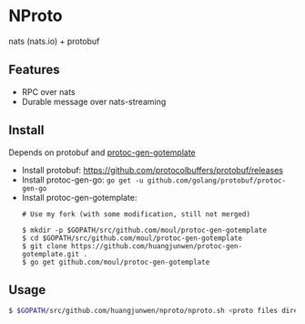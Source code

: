 # NProto

nats (nats.io) + protobuf

## Features

- RPC over nats
- Durable message over nats-streaming

## Install

Depends on protobuf and [protoc-gen-gotemplate](https://github.com/moul/protoc-gen-gotemplate)

- Install protobuf: https://github.com/protocolbuffers/protobuf/releases
- Install protoc-gen-go: `go get -u github.com/golang/protobuf/protoc-gen-go`
- Install protoc-gen-gotemplate:
  ```
  # Use my fork (with some modification, still not merged)

  $ mkdir -p $GOPATH/src/github.com/moul/protoc-gen-gotemplate
  $ cd $GOPATH/src/github.com/moul/protoc-gen-gotemplate
  $ git clone https://github.com/huangjunwen/protoc-gen-gotemplate.git .
  $ go get github.com/moul/protoc-gen-gotemplate
  ```

## Usage

```bash
$ $GOPATH/src/github.com/huangjunwen/nproto/nproto.sh <proto files directory>

```
